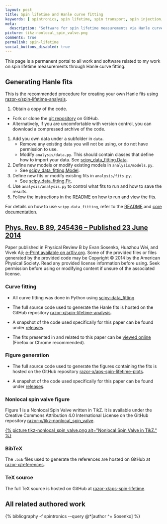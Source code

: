 ```yaml
---
layout: post
title: Spin lifetime and Hanle curve fitting
keywords: [ spintronics, spin lifetime, spin transport, spin injection, graphene, Hanle, curve fitting, data analysis ]
meta:
  description: "Software for spin lifetime measurements via Hanle curve fitting."
picture: tikz-nonlocal_spin_valve.png
comments: true
permalink: spin-lifetime
social_buttons_disabled: true
---
```


This page is a permanent portal to all work and software
related to my work on spin lifetime measurements through Hanle curve fitting.

## Generating Hanle fits

This is the recommended procedure for creating your own Hanle fits
using [razor-x/spin-lifetime-analysis][spin-lifetime-analysis].

1. Obtain a copy of the code.
  - Fork or clone the [git repository][spin-lifetime-analysis] on GitHub.
  - Alternatively, if you are uncomfortable with version control,
    you can download a compressed archive of the code.
1. Add you own data under a subfolder in `data`.
   - Remove any existing data you will not be using,
     or do not have permission to use.
   - Modify `analysis/data.py`.
     This should contain classes that define how to import your data.
     See [scipy_data_fitting.Data][scipy-data_fitting:docs:data].
1. Define new models or modify existing models in `analysis/models.py`.
   - See [scipy_data_fitting.Model][scipy-data_fitting:docs:model].
1. Define new fits or modify existing fits in `analysis/fits.py`.
   - See [scipy_data_fitting.Fit][scipy-data_fitting:docs:fit].
1. Use `analysis/analysis.py` to control what fits to run and how to save the results.
1. Follow the instructions in the [README][spin-lifetime-analysis] on how to run and view the fits.

For details on how to use `scipy-data_fitting`, refer to the
[README][scipy-data_fitting] and [core documentation][scipy-data_fitting:docs].

## <a href="https://journals.aps.org/prb/abstract/10.1103/PhysRevB.89.245436" title="Effect of contacts on spin lifetime measurements in graphene." class="fi-page-copy">Phys. Rev. B 89, 245436 – Published 23 June 2014</a>

Paper published in Physical Review B by Evan Sosenko, Huazhou Wei, and Vivek Aji;
[e-Print available on arXiv.org](http://arxiv.org/abs/1404.3211).
Some of the provided files or files generated by the provided code may be
Copyright © 2014 by the American Physical Society.
Read any provided license information before using.
Seek permission before using or modifying content
if unsure of the associated license.

### Curve fitting

- All curve fitting was done in Python using
  [scipy-data_fitting][scipy-data_fitting].

- The full source code used to generate the Hanle fits
  is hosted on the GitHub repository
  [razor-x/spin-lifetime-analysis][spin-lifetime-analysis].

- A snapshot of the code used specifically for this paper can be found under
  [releases][spin-lifetime-analysis:releases].

- The fits presented in and related to this paper can be
  [viewed online][fitalyzer:spin-lifetime:1] (Firefox or Chrome recommended).

### Figure generation

- The full source code used to generate the figures containing the fits
  is hosted on the GitHub repository
  [razor-x/aps-spin-lifetime-plots][aps-spin-lifetime-plots].

- A snapshot of the code used specifically for this paper can be found under
  [releases][spin-lifetime-analysis:releases].

### Nonlocal spin valve figure

Figure 1 is a Nonlocal Spin Valve written in TikZ.
It is available under the
Creative Commons Attribution 4.0 International License
on the GitHub repository
[razor-x/tikz-nonlocal_spin_valve][tikz-nonlocal_spin_valve].

[{% picture tikz-nonlocal_spin_valve.png alt="Nonlocal Spin Valve in TikZ." %}][tikz-nonlocal_spin_valve]

### BibTeX

The `.bib` files used to generate the references are hosted on GitHub at
[razor-x/references][references:aps].

### TeX source

The full TeX source is hosted on GitHub at [razor-x/aps-spin-lifetime][aps-spin-lifetime].

## All related authored work

{% bibliography -f spintronics --query @*[author ^= Sosenko] %}

[aps-spin-lifetime]: https://github.com/razor-x/aps-spin-lifetime
[aps-spin-lifetime-plots]: https://github.com/razor-x/aps-spin-lifetime-plots
[aps-spin-lifetime-plots:releases]: https://github.com/razor-x/aps-spin-lifetime-plots/releases
[fitalyzer]: https://github.com/razor-x/
[fitalyzer:spin-lifetime:1]: http://io.evansosenko.com/fitalyzer/?firebase=spin-lifetime&set=-JKBzs0OL0DzzEimfcuq
[references:aps]: https://github.com/razor-x/references
[scipy-data_fitting]: https://github.com/razor-x/scipy-data_fitting
[scipy-data_fitting:docs]: https://pythonhosted.org/scipy-data_fitting/
[scipy-data_fitting:docs:data]: https://pythonhosted.org/scipy-data_fitting/#scipy_data_fitting.Data
[scipy-data_fitting:docs:model]: https://pythonhosted.org/scipy-data_fitting/#scipy_data_fitting.Model
[scipy-data_fitting:docs:fit]: https://pythonhosted.org/scipy-data_fitting/#scipy_data_fitting.Fit
[spin-lifetime-analysis]: https://github.com/razor-x/spin-lifetime-analysis
[spin-lifetime-analysis:releases]: https://github.com/razor-x/spin-lifetime-analysis/releases
[tikz-nonlocal_spin_valve]: https://github.com/razor-x/tikz-nonlocal_spin_valve
